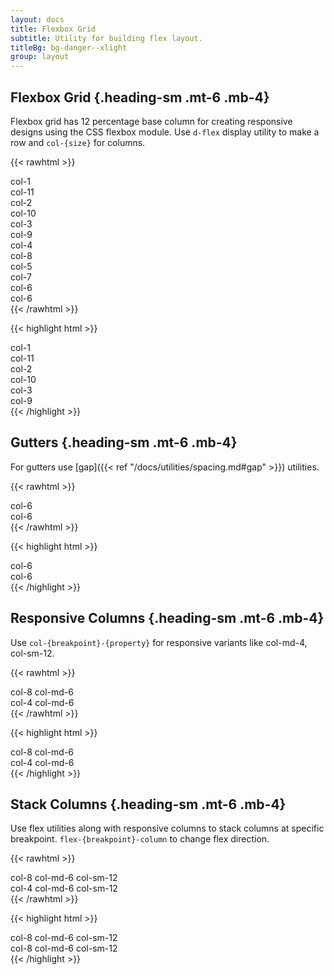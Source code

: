 ```yaml
---
layout: docs
title: Flexbox Grid
subtitle: Utility for building flex layout.
titleBg: bg-danger--xlight
group: layout
---
```


## Flexbox Grid {.heading-sm .mt-6 .mb-4}

Flexbox grid has 12 percentage base column for creating responsive designs using the CSS flexbox module. 
Use `d-flex` display utility to make a row and `col-{size}` for columns.

{{< rawhtml >}}
<div class="d-flex flex-column gap-4">
	<div class="d-flex gap-2">
		<div class="col-1 p-2 bg-secondary--light text-center">col-1</div>
		<div class="col-11 p-2 bg-secondary--light text-center">col-11</div>
	</div>
	<div class="d-flex gap-2">
		<div class="col-2 p-2 bg-secondary--light text-center">col-2</div>
		<div class="col-10 p-2 bg-secondary--light text-center">col-10</div>
	</div>
	<div class="d-flex gap-2">
		<div class="col-3 p-2 bg-secondary--light text-center">col-3</div>
		<div class="col-9 p-2 bg-secondary--light text-center">col-9</div>
	</div>	
	<div class="d-flex gap-2">
		<div class="col-4 p-2 bg-secondary--light text-center">col-4</div>
		<div class="col-8 p-2 bg-secondary--light text-center">col-8</div>
	</div>
	<div class="d-flex gap-2">
		<div class="col-5 p-2 bg-secondary--light text-center">col-5</div>
		<div class="col-7 p-2 bg-secondary--light text-center">col-7</div>
	</div>
	<div class="d-flex gap-2">
		<div class="col-6 p-2 bg-secondary--light text-center">col-6</div>
		<div class="col-6 p-2 bg-secondary--light text-center">col-6</div>
	</div>
</div>
{{< /rawhtml >}}

{{< highlight html >}}
<div class="d-flex gap-2">
	<div class="col-1 p-2">col-1</div>
	<div class="col-11 p-2">col-11</div>
</div>
<div class="d-flex gap-2">
	<div class="col-2 p-2">col-2</div>
	<div class="col-10 p-2">col-10</div>
</div>
<div class="d-flex gap-2">
	<div class="col-3 p-2">col-3</div>
	<div class="col-9 p-2">col-9</div>
</div>	
{{< /highlight >}}

## Gutters {.heading-sm .mt-6 .mb-4}

For gutters use  [gap]({{< ref "/docs/utilities/spacing.md#gap" >}}) utilities.

{{< rawhtml >}}
<div class="d-flex gap-4">
	<div class="col-6 p-2 bg-secondary--light text-center">col-6</div>
	<div class="col-6 p-2 bg-secondary--light text-center">col-6</div>
</div>
{{< /rawhtml >}}

{{< highlight html >}}
<div class="d-flex gap-4">
	<div class="col-6 p-2">col-6</div>
	<div class="col-6 p-2">col-6</div>
</div>
{{< /highlight >}}


## Responsive Columns  {.heading-sm .mt-6 .mb-4}

Use `col-{breakpoint}-{property}` for responsive variants like col-md-4, col-sm-12.

{{< rawhtml >}}
<div class="d-flex gap-4">
	<div class="col-8 col-md-6 p-2 bg-secondary--light text-center">col-8 col-md-6</div>
	<div class="col-4 col-md-6 p-2 bg-secondary--light text-center">col-4 col-md-6</div>
</div>
{{< /rawhtml >}}


{{< highlight html >}}
<div class="d-flex gap-4">
	<div class="col-8 col-md-6">col-8 col-md-6</div>
	<div class="col-4 col-md-6 p-2">col-4 col-md-6</div>
</div>
{{< /highlight >}}


## Stack Columns {.heading-sm .mt-6 .mb-4}

Use flex utilities along with responsive columns to stack columns at specific breakpoint.
`flex-{breakpoint}-column` to change flex direction.

{{< rawhtml >}}
<div class="d-flex flex-sm-column gap-4">
	<div class="col-8 col-md-6 col-sm-12 p-2 bg-secondary--light text-center">col-8 col-md-6 col-sm-12</div>
	<div class="col-4 col-md-6 col-sm-12 p-2 bg-secondary--light text-center">col-4 col-md-6 col-sm-12</div>
</div>
{{< /rawhtml >}}


{{< highlight html >}}
<div class="d-flex flex-sm-column gap-4">
	<div class="col-8 col-md-6 col-sm-12 p-2">col-8 col-md-6 col-sm-12</div>
	<div class="col-4 col-md-6 col-sm-12 p-2">col-8 col-md-6 col-sm-12</div>
</div>
{{< /highlight >}}